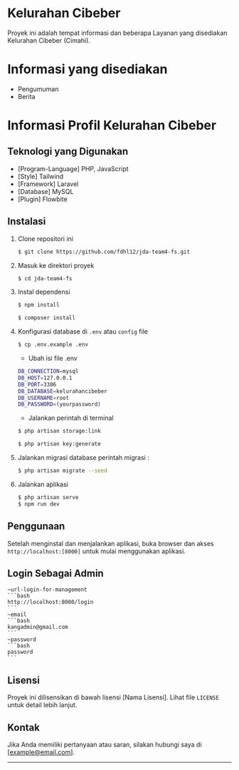 # Kelurahan Cibeber

Proyek ini adalah tempat informasi dan beberapa Layanan yang disediakan Kelurahan Cibeber (Cimahi).

# Informasi yang disediakan

-   Pengumuman
-   Berita

# Informasi Profil Kelurahan Cibeber

## Teknologi yang Digunakan

-   [Program-Language] PHP, JavaScript
-   [Style] Tailwind
-   [Framework] Laravel
-   [Database] MySQL
-   [Plugin] Flowbite

## Instalasi

1. Clone repositori ini
    ```bash
    $ git clone https://github.com/fdhl12/jda-team4-fs.git
    ```
2. Masuk ke direktori proyek
    ```bash
    $ cd jda-team4-fs
    ```
3. Instal dependensi
    ```bash
    $ npm install
    ```
    ```bash
    $ composer install
    ```
4. Konfigurasi database di `.env` atau `config` file
    ```bash
    $ cp .env.example .env
    ```
    - Ubah isi file .env
    ```bash
    DB_CONNECTION=mysql
    DB_HOST=127.0.0.1
    DB_PORT=3306
    DB_DATABASE=kelurahancibeber
    DB_USERNAME=root
    DB_PASSWORD=(yourpassword)
    ```
    - Jalankan perintah di terminal
    ```bash
    $ php artisan storage:link
    ```
    ```bash
    $ php artisan key:generate
    ```
5. Jalankan migrasi database
   perintah migrasi :
    ```bash
    $ php artisan migrate --seed
    ```
6. Jalankan aplikasi
    ```bash
    $ php artisan serve
    $ npm run dev
    ```

## Penggunaan

Setelah menginstal dan menjalankan aplikasi, buka browser dan akses `http://localhost:[8000]` untuk mulai menggunakan aplikasi.

## Login Sebagai Admin

    ~url-login-for-management
    ```bash
    http://localhost:8000/login
    ```
    ~email
    ```bash
    kangadmin@gmail.com
    ```
    ~password
    ```bash
    password
    ```

## Lisensi

Proyek ini dilisensikan di bawah lisensi [Nama Lisensi]. Lihat file `LICENSE` untuk detail lebih lanjut.

## Kontak

Jika Anda memiliki pertanyaan atau saran, silakan hubungi saya di [example@email.com].

---
